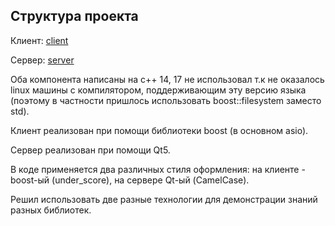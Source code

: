 ## Структура проекта

Клиент: 
[client](client/README.md)

Сервер:
[server](server/README.md)

Оба компонента написаны на с++ 14, 17 не использовал т.к не оказалось linux машины с компилятором, поддерживающим эту версию языка 
(поэтому в частности пришлось использовать boost::filesystem заместо std).

Клиент реализован при помощи библиотеки boost (в основном asio).

Сервер реализован при помощи Qt5. 

В коде применяется два различных стиля оформления: на клиенте - boost-ый (under_score), на сервере Qt-ый (CamelCase).

Решил использовать две разные технологии для демонстрации знаний разных библиотек. 
